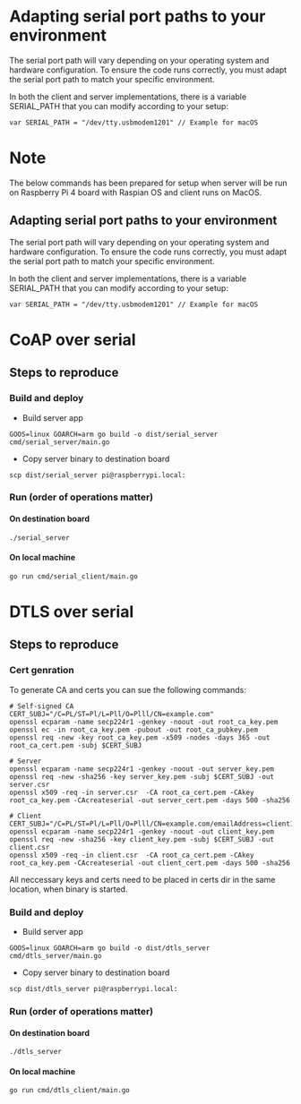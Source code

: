 # Adapting serial port paths to your environment
The serial port path will vary depending on your operating system and hardware configuration. To ensure the code runs correctly, you must adapt the serial port path to match your specific environment.

In both the client and server implementations, there is a variable SERIAL_PATH that you can modify according to your setup:
```
var SERIAL_PATH = "/dev/tty.usbmodem1201" // Example for macOS
```
# Note
The below commands has been prepared for setup when server will be run on Raspberry Pi 4 board with Raspian OS and client runs on MacOS.
## Adapting serial port paths to your environment
The serial port path will vary depending on your operating system and hardware configuration. To ensure the code runs correctly, you must adapt the serial port path to match your specific environment.

In both the client and server implementations, there is a variable SERIAL_PATH that you can modify according to your setup:
```
var SERIAL_PATH = "/dev/tty.usbmodem1201" // Example for macOS
```

# CoAP over serial
## Steps to reproduce
### Build and deploy
- Build server app
```
GOOS=linux GOARCH=arm go build -o dist/serial_server cmd/serial_server/main.go
```
- Copy server binary to destination board
```
scp dist/serial_server pi@raspberrypi.local:
```

### Run (order of operations matter) 
#### On destination board
```
./serial_server
```

#### On local machine
```
go run cmd/serial_client/main.go
```

# DTLS over serial
## Steps to reproduce
### Cert genration
To generate CA and certs you can sue the following commands:
```
# Self-signed CA
CERT_SUBJ="/C=PL/ST=Pl/L=Pll/O=Plll/CN=example.com"
openssl ecparam -name secp224r1 -genkey -noout -out root_ca_key.pem
openssl ec -in root_ca_key.pem -pubout -out root_ca_pubkey.pem
openssl req -new -key root_ca_key.pem -x509 -nodes -days 365 -out root_ca_cert.pem -subj $CERT_SUBJ

# Server
openssl ecparam -name secp224r1 -genkey -noout -out server_key.pem
openssl req -new -sha256 -key server_key.pem -subj $CERT_SUBJ -out server.csr
openssl x509 -req -in server.csr  -CA root_ca_cert.pem -CAkey root_ca_key.pem -CAcreateserial -out server_cert.pem -days 500 -sha256

# Client
CERT_SUBJ="/C=PL/ST=Pl/L=Pll/O=Plll/CN=example.com/emailAddress=client1@example.com"
openssl ecparam -name secp224r1 -genkey -noout -out client_key.pem
openssl req -new -sha256 -key client_key.pem -subj $CERT_SUBJ -out client.csr
openssl x509 -req -in client.csr  -CA root_ca_cert.pem -CAkey root_ca_key.pem -CAcreateserial -out client_cert.pem -days 500 -sha256
```

All neccessary keys and certs need to be placed in certs dir in the same location, when binary is started.

### Build and deploy
- Build server app
```
GOOS=linux GOARCH=arm go build -o dist/dtls_server cmd/dtls_server/main.go
```
- Copy server binary to destination board
```
scp dist/dtls_server pi@raspberrypi.local:
```

### Run (order of operations matter) 
#### On destination board
```
./dtls_server
```

#### On local machine
```
go run cmd/dtls_client/main.go
```
